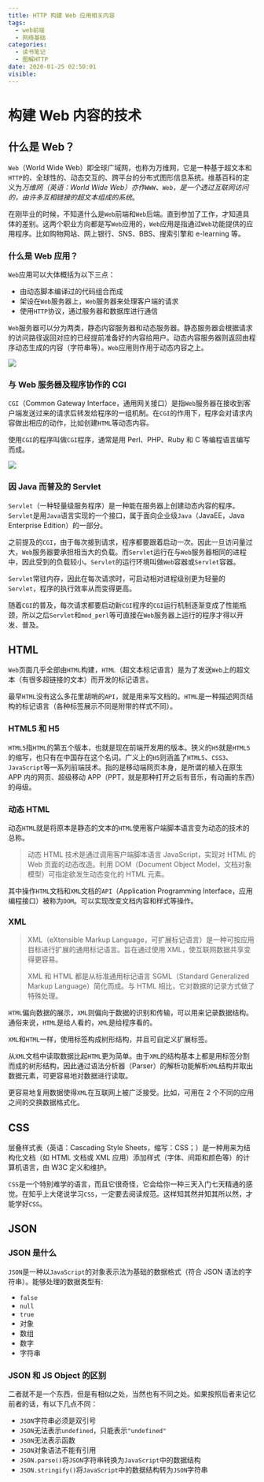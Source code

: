 ```yaml
---
title: HTTP 构建 Web 应用相关内容
tags:
  - web前端
  - 网络基础
categories:
  - 读书笔记
  - 图解HTTP
date: 2020-01-25 02:50:01
visible:
---
```


# 构建 Web 内容的技术

## 什么是 Web？

`Web`（World Wide Web）即全球广域网，也称为万维网，它是一种基于超文本和`HTTP`的、全球性的、动态交互的、跨平台的分布式图形信息系统。维基百科的定义为*万维网（英语：World Wide Web）亦作`WWW`、`Web`，是一个透过互联网访问的，由许多互相链接的超文本组成的系统*。

在刚毕业的时候，不知道什么是`Web`前端和`Web`后端。直到参加了工作，才知道具体的差别。这两个职业方向都是写`Web`应用的，`Web`应用是指通过`Web`功能提供的应用程序。比如购物网站、网上银行、SNS、BBS、搜索引擎和 e-learning 等。

### 什么是 Web 应用？

`Web`应用可以大体概括为以下三点：

- 由动态脚本编译过的代码组合而成
- 架设在`Web`服务器上，`Web`服务器来处理客户端的请求
- 使用`HTTP`协议，通过服务器和数据库进行通信

`Web`服务器可以分为两类，静态内容服务器和动态服务器。静态服务器会根据请求的访问路径返回对应的已经提前准备好的内容给用户。动态内容服务器则返回由程序动态生成的内容（字符串等）。`Web`应用则作用于动态内容之上。

![](00176.jpeg)

### 与 Web 服务器及程序协作的 CGI

`CGI`（Common Gateway Interface，通用网关接口）是指`Web`服务器在接收到客户端发送过来的请求后转发给程序的一组机制。在`CGI`的作用下，程序会对请求内容做出相应的动作，比如创建`HTML`等动态内容。

使用`CGI`的程序叫做`CGI`程序，通常是用 Perl、PHP、Ruby 和 C 等编程语言编写而成。

![](00177.jpeg)

### 因 Java 而普及的 Servlet

`Servlet`（一种轻量级服务程序）是一种能在服务器上创建动态内容的程序。`Servlet`是用`Java`语言实现的一个接口，属于面向企业级`Java`（JavaEE，Java Enterprise Edition）的一部分。

之前提及的`CGI`，由于每次接到请求，程序都要跟着启动一次。因此一旦访问量过大，`Web`服务器要承担相当大的负载。而`Servlet`运行在与`Web`服务器相同的进程中，因此受到的负载较小。`Servlet`的运行环境叫做`Web`容器或`Servlet`容器。

`Servlet`常驻内存，因此在每次请求时，可启动相对进程级别更为轻量的`Servlet`，程序的执行效率从而变得更高。

随着`CGI`的普及，每次请求都要启动新`CGI`程序的`CGI`运行机制逐渐变成了性能瓶颈，所以之后`Servlet`和`mod_perl`等可直接在`Web`服务器上运行的程序才得以开发、普及。

## HTML

`Web`页面几乎全部由`HTML`构建，`HTML`（超文本标记语言）是为了发送`Web`上的超文本（有很多超链接的文本）而开发的标记语言。

最早`HTML`没有这么多花里胡哨的`API`，就是用来写文档的。`HTML`是一种描述网页结构的标记语言（各种标签展示不同是附带的样式不同）。

### HTML5 和 H5

`HTML5`指`HTML`的第五个版本，也就是现在前端开发用的版本。狭义的`H5`就是`HTML5`的缩写，也只有在中国存在这个名词。广义上的`H5`则涵盖了`HTML5`、`CSS3`、`JavaScript`等一系列前端技术。指的是移动端网页本身，是所谓的植入在原生 APP 内的网页、超级移动 APP（PPT，就是那种打开之后有音乐，有动画的东西）的母级。

### 动态 HTML

动态`HTML`就是将原本是静态的文本的`HTML`使用客户端脚本语言变为动态的技术的总称。

> 动态 HTML 技术是通过调用客户端脚本语言 JavaScript，实现对 HTML 的 Web 页面的动态改造。利用 DOM（Document Object Model，文档对象模型）可指定欲发生动态变化的 HTML 元素。

其中操作`HTML`文档和`XML`文档的`API`（Application Programming Interface，应用编程接口）被称为`DOM`。可以实现改变文档内容和样式等操作。

### XML

> XML（eXtensible Markup Language，可扩展标记语言）是一种可按应用目标进行扩展的通用标记语言。旨在通过使用 XML，使互联网数据共享变得更容易。
>
> XML 和 HTML 都是从标准通用标记语言 SGML（Standard Generalized Markup Language）简化而成。与 HTML 相比，它对数据的记录方式做了特殊处理。

`HTML`偏向数据的展示，`XML`则偏向于数据的识别和传输，可以用来记录数据结构。通俗来说，`HTML`是给人看的，`XML`是给程序看的。

`XML`和`HTML`一样，使用标签构成树形结构，并且可自定义扩展标签。

从`XML`文档中读取数据比起`HTML`更为简单。由于`XML`的结构基本上都是用标签分割而成的树形结构，因此通过语法分析器（Parser）的解析功能解析`XML`结构并取出数据元素，可更容易地对数据进行读取。

更容易地复用数据使得`XML`在互联网上被广泛接受。比如，可用在 2 个不同的应用之间的交换数据格式化。

## CSS

层叠样式表（英语：Cascading Style Sheets，缩写：CSS；）是一种用来为结构化文档（如 HTML 文档或 XML 应用）添加样式（字体、间距和颜色等）的计算机语言，由 W3C 定义和维护。

`CSS`是一个特别难学的语言，而且它很奇怪，它会给你一种三天入门七天精通的感觉。在知乎上大佬说学习`CSS`，一定要去阅读规范。这样知其然并知其所以然，才能学好`CSS`。

## JSON

### JSON 是什么

`JSON`是一种以`JavaScript`的对象表示法为基础的数据格式（符合 JSON 语法的字符串）。能够处理的数据类型有:

- `false`
- `null`
- `true`
- 对象
- 数组
- 数字
- 字符串

### JSON 和 JS Object 的区别

二者就不是一个东西，但是有相似之处，当然也有不同之处。如果按照后者来记忆前者的话，有以下几点不同：

- `JSON`字符串必须是双引号
- `JSON`无法表示`undefined`，只能表示`"undefined"`
- `JSON`无法表示函数
- `JSON`对象语法不能有引用
- `JSON.parse()`将`JSON`字符串转换为`JavaScript`中的数据结构
- `JSON.stringify()`将`JavaScript`中的数据结构转为`JSON`字符串
